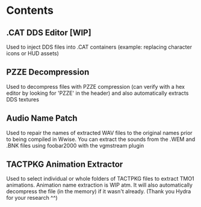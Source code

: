 # Contents

## .CAT DDS Editor [WIP]
Used to inject DDS files into .CAT containers (example: replacing character icons or HUD assets)

## PZZE Decompression
Used to decompress files with PZZE compression (can verify with a hex editor by looking for 'PZZE' in the header) and also automatically extracts DDS textures

## Audio Name Patch
Used to repair the names of extracted WAV files to the original names prior to being compiled in Wwise. You can extract the sounds from the .WEM and .BNK files using foobar2000 with the vgmstream plugin

## TACTPKG Animation Extractor
Used to select individual or whole folders of TACTPKG files to extract TMO1 animations. Animation name extraction is WIP atm. It will also automatically decompress the file (in the memory) if it wasn't already. (Thank you Hydra for your research ^^)
